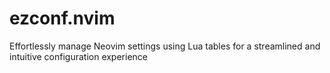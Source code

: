 # ezconf.nvim
Effortlessly manage Neovim settings using Lua tables for a streamlined and intuitive configuration experience
